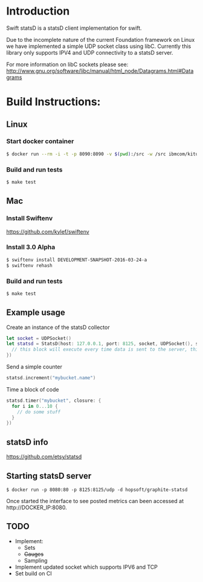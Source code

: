 # Introduction
Swift statsD is a statsD client implementation for swift.

Due to the incomplete nature of the current Foundation framework on Linux we have implemented a simple UDP socket class using libC.  Currently this library only supports IPV4 and UDP connectivity to a statsD server.  

For more information on libC sockets please see: http://www.gnu.org/software/libc/manual/html_node/Datagrams.html#Datagrams

# Build Instructions:
## Linux

### Start docker container
```bash
$ docker run --rm -i -t -p 8090:8090 -v $(pwd):/src -w /src ibmcom/kitura-ubuntu:latest /bin/bash  
```  

### Build and run tests
```bash
$ make test
```

## Mac
### Install Swiftenv
https://github.com/kylef/swiftenv

### Install 3.0 Alpha
```bash
$ swiftenv install DEVELOPMENT-SNAPSHOT-2016-03-24-a
$ swiftenv rehash
```

### Build and run tests
```bash
$ make test
```

## Example usage
Create an instance of the statsD collector
```swift
let socket = UDPSocket()
let statsd = StatsD(host: 127.0.0.1, port: 8125, socket, UDPSocket(), sendCallback: {
  // this block will execute every time data is sent to the server, this is an optional block.
})
```

Send a simple counter
```swift
statsd.increment("mybucket.name")
```

Time a block of code
```swift
statsd.timer("mybucket", closure: {
  for i in 0...10 {
    // do some stuff
  }
})
```

## statsD info
https://github.com/etsy/statsd

## Starting statsD server
```
$ docker run -p 8080:80 -p 8125:8125/udp -d hopsoft/graphite-statsd
```
Once started the interface to see posted metrics can been accessed at http://DOCKER_IP:8080.

## TODO
- Implement:
  - Sets
  - ~~Gauges~~
  - Sampling
- Implement updated socket which supports IPV6 and TCP
- Set build on CI
